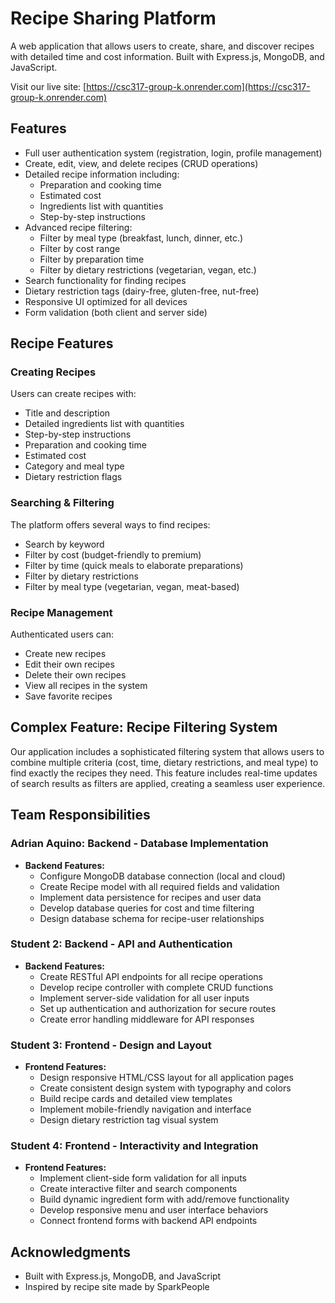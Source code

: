 # Recipe Sharing Platform

A web application that allows users to create, share, and discover recipes with detailed time and cost information. Built with Express.js, MongoDB, and JavaScript. 

Visit our live site: [https://csc317-group-k.onrender.com](https://csc317-group-k.onrender.com)

## Features

* Full user authentication system (registration, login, profile management)
* Create, edit, view, and delete recipes (CRUD operations)
* Detailed recipe information including:
   * Preparation and cooking time
   * Estimated cost
   * Ingredients list with quantities
   * Step-by-step instructions
* Advanced recipe filtering:
   * Filter by meal type (breakfast, lunch, dinner, etc.)
   * Filter by cost range
   * Filter by preparation time
   * Filter by dietary restrictions (vegetarian, vegan, etc.)
* Search functionality for finding recipes
* Dietary restriction tags (dairy-free, gluten-free, nut-free)
* Responsive UI optimized for all devices
* Form validation (both client and server side)

## Recipe Features

### Creating Recipes
Users can create recipes with:
* Title and description
* Detailed ingredients list with quantities
* Step-by-step instructions
* Preparation and cooking time
* Estimated cost
* Category and meal type
* Dietary restriction flags

### Searching & Filtering
The platform offers several ways to find recipes:
* Search by keyword
* Filter by cost (budget-friendly to premium)
* Filter by time (quick meals to elaborate preparations)
* Filter by dietary restrictions
* Filter by meal type (vegetarian, vegan, meat-based)

### Recipe Management
Authenticated users can:
* Create new recipes
* Edit their own recipes
* Delete their own recipes
* View all recipes in the system
* Save favorite recipes

## Complex Feature: Recipe Filtering System
Our application includes a sophisticated filtering system that allows users to combine multiple criteria (cost, time, dietary restrictions, and meal type) to find exactly the recipes they need. This feature includes real-time updates of search results as filters are applied, creating a seamless user experience.

## Team Responsibilities

### Adrian Aquino: Backend - Database Implementation
* **Backend Features:**
  * Configure MongoDB database connection (local and cloud)
  * Create Recipe model with all required fields and validation
  * Implement data persistence for recipes and user data
  * Develop database queries for cost and time filtering
  * Design database schema for recipe-user relationships

### Student 2: Backend - API and Authentication
* **Backend Features:**
  * Create RESTful API endpoints for all recipe operations
  * Develop recipe controller with complete CRUD functions
  * Implement server-side validation for all user inputs
  * Set up authentication and authorization for secure routes
  * Create error handling middleware for API responses

### Student 3: Frontend - Design and Layout
* **Frontend Features:**
  * Design responsive HTML/CSS layout for all application pages
  * Create consistent design system with typography and colors
  * Build recipe cards and detailed view templates
  * Implement mobile-friendly navigation and interface
  * Design dietary restriction tag visual system

### Student 4: Frontend - Interactivity and Integration
* **Frontend Features:**
  * Implement client-side form validation for all inputs
  * Create interactive filter and search components
  * Build dynamic ingredient form with add/remove functionality
  * Develop responsive menu and user interface behaviors
  * Connect frontend forms with backend API endpoints

## Acknowledgments

* Built with Express.js, MongoDB, and JavaScript
* Inspired by recipe site made by SparkPeople